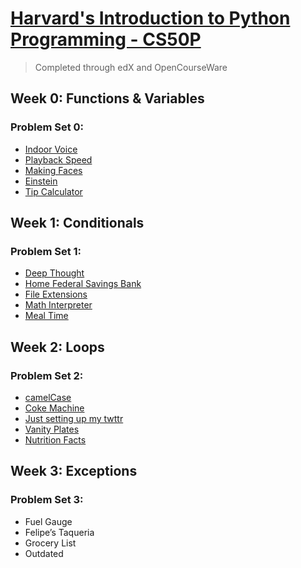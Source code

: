 # [Harvard's Introduction to Python Programming - CS50P](https://cs50.harvard.edu/python/2022/)
> Completed through edX and OpenCourseWare

## Week 0: Functions & Variables

### Problem Set 0:

- [Indoor Voice](Python-Programs/indoor.py)
- [Playback Speed](Python-Programs/playback.py)
- [Making Faces](Python-Programs/faces.py)
- [Einstein](Python-Programs/einstein.py)
- [Tip Calculator](Python-Programs/tip.py)

## Week 1: Conditionals

### Problem Set 1:

- [Deep Thought](Python-Programs/deep.py)
- [Home Federal Savings Bank](Python-Programs/bank.py)
- [File Extensions](Python-Programs/extensions.py)
- [Math Interpreter](Python-Programs/interpreter.py)
- [Meal Time](Python-Programs/meal.py)

## Week 2: Loops

### Problem Set 2:

- [camelCase](Python-Programs/camel.py)
- [Coke Machine](Python-Programs/coke.py)
- [Just setting up my twttr](Python-Programs/twttr.py)
- [Vanity Plates](Python-Programs/plates.py)
- [Nutrition Facts](Python-Programs/nutrition.py)

## Week 3: Exceptions

### Problem Set 3:

- Fuel Gauge
- Felipe’s Taqueria
- Grocery List
- Outdated
